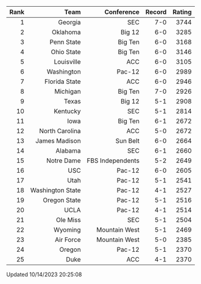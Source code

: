 | Rank  | Team                 | Conference           | Record   | Rating |
| ---:  | ---:                 | ---:                 | ---:     | ---:   |
| 1     | Georgia              | SEC                  | 7-0      | 3744   |
| 2     | Oklahoma             | Big 12               | 6-0      | 3285   |
| 3     | Penn State           | Big Ten              | 6-0      | 3168   |
| 4     | Ohio State           | Big Ten              | 6-0      | 3146   |
| 5     | Louisville           | ACC                  | 6-0      | 3105   |
| 6     | Washington           | Pac-12               | 6-0      | 2989   |
| 7     | Florida State        | ACC                  | 6-0      | 2946   |
| 8     | Michigan             | Big Ten              | 7-0      | 2926   |
| 9     | Texas                | Big 12               | 5-1      | 2908   |
| 10    | Kentucky             | SEC                  | 5-1      | 2814   |
| 11    | Iowa                 | Big Ten              | 6-1      | 2672   |
| 12    | North Carolina       | ACC                  | 5-0      | 2672   |
| 13    | James Madison        | Sun Belt             | 6-0      | 2664   |
| 14    | Alabama              | SEC                  | 6-1      | 2660   |
| 15    | Notre Dame           | FBS Independents     | 5-2      | 2649   |
| 16    | USC                  | Pac-12               | 6-0      | 2605   |
| 17    | Utah                 | Pac-12               | 5-1      | 2541   |
| 18    | Washington State     | Pac-12               | 4-1      | 2527   |
| 19    | Oregon State         | Pac-12               | 5-1      | 2516   |
| 20    | UCLA                 | Pac-12               | 4-1      | 2514   |
| 21    | Ole Miss             | SEC                  | 5-1      | 2504   |
| 22    | Wyoming              | Mountain West        | 5-1      | 2469   |
| 23    | Air Force            | Mountain West        | 5-0      | 2385   |
| 24    | Oregon               | Pac-12               | 5-1      | 2370   |
| 25    | Duke                 | ACC                  | 4-1      | 2370   |

Updated 10/14/2023 20:25:08
